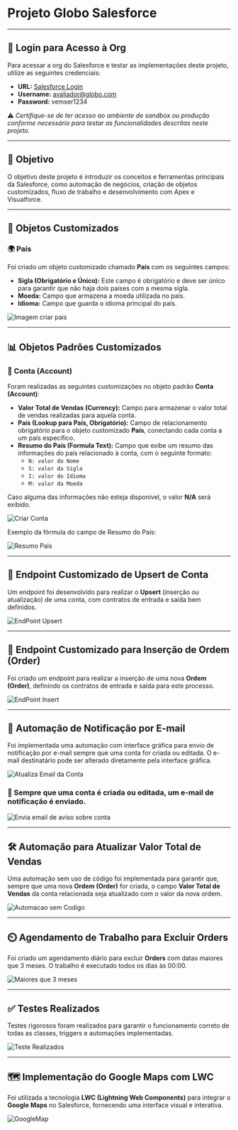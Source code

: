 # **Projeto Globo Salesforce**

---

## **🔐 Login para Acesso à Org**

Para acessar a org do Salesforce e testar as implementações deste projeto, utilize as seguintes credenciais:

- **URL:** [Salesforce Login](https://login.salesforce.com)
- **Username:** avaliador@globo.com
- **Password:** vemser1234

⚠️ *Certifique-se de ter acesso ao ambiente de sandbox ou produção conforme necessário para testar as funcionalidades descritas neste projeto.*

---

## **🎯 Objetivo**

O objetivo deste projeto é introduzir os conceitos e ferramentas principais da Salesforce, como automação de negócios, criação de objetos customizados, fluxo de trabalho e desenvolvimento com Apex e Visualforce.

---

## **📁 Objetos Customizados**

### **🌍 País**

Foi criado um objeto customizado chamado **País** com os seguintes campos:

- **Sigla (Obrigatório e Único):** Este campo é obrigatório e deve ser único para garantir que não haja dois países com a mesma sigla.
- **Moeda:** Campo que armazena a moeda utilizada no país.
- **Idioma:** Campo que guarda o idioma principal do país.

![Imagem criar pais](assets/Criar%20Pais.png)

---

## **📊 Objetos Padrões Customizados**

### **🏢 Conta (Account)**

Foram realizadas as seguintes customizações no objeto padrão **Conta (Account)**:

- **Valor Total de Vendas (Currency):** Campo para armazenar o valor total de vendas realizadas para aquela conta.
- **País (Lookup para País, Obrigatório):** Campo de relacionamento obrigatório para o objeto customizado **País**, conectando cada conta a um país específico.
- **Resumo do País (Formula Text):** Campo que exibe um resumo das informações do país relacionado à conta, com o seguinte formato:
  - `N: valor do Nome`
  - `S: valor da Sigla`
  - `I: valor do Idioma`
  - `M: valor da Moeda`

Caso alguma das informações não esteja disponível, o valor **N/A** será exibido.

![Criar Conta](assets/Criar%20Conta.png)

Exemplo da fórmula do campo de Resumo do País:

![Resumo Pais](assets/Resumo%20Pais.png)

---

## **🔄 Endpoint Customizado de Upsert de Conta**

Um endpoint foi desenvolvido para realizar o **Upsert** (inserção ou atualização) de uma conta, com contratos de entrada e saída bem definidos.

![EndPoint Upsert](assets/Account%20Upsert.png)

---

## **📝 Endpoint Customizado para Inserção de Ordem (Order)**

Foi criado um endpoint para realizar a inserção de uma nova **Ordem (Order)**, definindo os contratos de entrada e saída para este processo.

![EndPoint Insert](assets/Order%20Insert.png)

---

## **📧 Automação de Notificação por E-mail**

Foi implementada uma automação com interface gráfica para envio de notificação por e-mail sempre que uma conta for criada ou editada. O e-mail destinatário pode ser alterado diretamente pela interface gráfica.

![Atualiza Email da Conta](assets/Atualiza%20email%20da%20conta.png)

### **📩 Sempre que uma conta é criada ou editada, um e-mail de notificação é enviado.**

![Envia email de aviso sobre conta](assets/Envia%20email%20aviso.png)

---

## **🛠️ Automação para Atualizar Valor Total de Vendas**

Uma automação sem uso de código foi implementada para garantir que, sempre que uma nova **Ordem (Order)** for criada, o campo **Valor Total de Vendas** da conta relacionada seja atualizado com o valor da nova ordem.

![Automacao sem Codigo](assets/Automacao%20sem%20codigo.png)

---

## **⏲️ Agendamento de Trabalho para Excluir Orders**

Foi criado um agendamento diário para excluir **Orders** com datas maiores que 3 meses. O trabalho é executado todos os dias às 00:00.

![Maiores que 3 meses](assets/Maiores%20que%20tres%20meses.png)

---

## **✅ Testes Realizados**

Testes rigorosos foram realizados para garantir o funcionamento correto de todas as classes, triggers e automações implementadas.

![Teste Realizados](assets/Testes%20Realizados.png)

---

## **🗺️ Implementação do Google Maps com LWC**

Foi utilizada a tecnologia **LWC (Lightning Web Components)** para integrar o **Google Maps** no Salesforce, fornecendo uma interface visual e interativa.

![GoogleMap](assets/Google%20Map.png)
